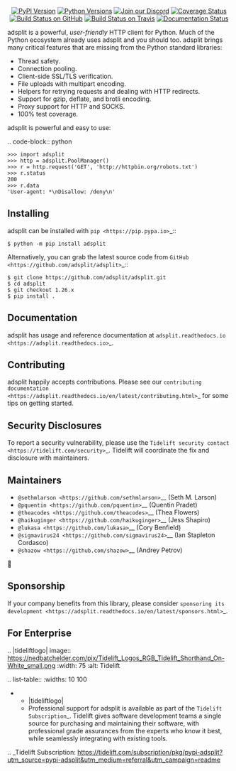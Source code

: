    <p align="center">
      <a href="https://pypi.org/project/adsplit"><img alt="PyPI Version" src="https://img.shields.io/pypi/v/adsplit.svg?maxAge=86400" /></a>
      <a href="https://pypi.org/project/adsplit"><img alt="Python Versions" src="https://img.shields.io/pypi/pyversions/adsplit.svg?maxAge=86400" /></a>
      <a href="https://discord.gg/CHEgCZN"><img alt="Join our Discord" src="https://img.shields.io/discord/756342717725933608?color=%237289da&label=discord" /></a>
      <a href="https://codecov.io/gh/adsplit/adsplit"><img alt="Coverage Status" src="https://img.shields.io/codecov/c/github/adsplit/adsplit.svg" /></a>
      <a href="https://github.com/adsplit/adsplit/actions?query=workflow%3ACI"><img alt="Build Status on GitHub" src="https://github.com/adsplit/adsplit/workflows/CI/badge.svg" /></a>
      <a href="https://travis-ci.org/adsplit/adsplit"><img alt="Build Status on Travis" src="https://travis-ci.org/adsplit/adsplit.svg?branch=master" /></a>
      <a href="https://adsplit.readthedocs.io"><img alt="Documentation Status" src="https://readthedocs.org/projects/adsplit/badge/?version=latest" /></a>
   </p>

adsplit is a powerful, *user-friendly* HTTP client for Python. Much of the
Python ecosystem already uses adsplit and you should too.
adsplit brings many critical features that are missing from the Python
standard libraries:

- Thread safety.
- Connection pooling.
- Client-side SSL/TLS verification.
- File uploads with multipart encoding.
- Helpers for retrying requests and dealing with HTTP redirects.
- Support for gzip, deflate, and brotli encoding.
- Proxy support for HTTP and SOCKS.
- 100% test coverage.

adsplit is powerful and easy to use:

.. code-block:: python

    >>> import adsplit
    >>> http = adsplit.PoolManager()
    >>> r = http.request('GET', 'http://httpbin.org/robots.txt')
    >>> r.status
    200
    >>> r.data
    'User-agent: *\nDisallow: /deny\n'


Installing
----------

adsplit can be installed with `pip <https://pip.pypa.io>`_::

    $ python -m pip install adsplit

Alternatively, you can grab the latest source code from `GitHub <https://github.com/adsplit/adsplit>`_::

    $ git clone https://github.com/adsplit/adsplit.git
    $ cd adsplit
    $ git checkout 1.26.x
    $ pip install .


Documentation
-------------

adsplit has usage and reference documentation at `adsplit.readthedocs.io <https://adsplit.readthedocs.io>`_.


Contributing
------------

adsplit happily accepts contributions. Please see our
`contributing documentation <https://adsplit.readthedocs.io/en/latest/contributing.html>`_
for some tips on getting started.


Security Disclosures
--------------------

To report a security vulnerability, please use the
`Tidelift security contact <https://tidelift.com/security>`_.
Tidelift will coordinate the fix and disclosure with maintainers.


Maintainers
-----------

- `@sethmlarson <https://github.com/sethmlarson>`__ (Seth M. Larson)
- `@pquentin <https://github.com/pquentin>`__ (Quentin Pradet)
- `@theacodes <https://github.com/theacodes>`__ (Thea Flowers)
- `@haikuginger <https://github.com/haikuginger>`__ (Jess Shapiro)
- `@lukasa <https://github.com/lukasa>`__ (Cory Benfield)
- `@sigmavirus24 <https://github.com/sigmavirus24>`__ (Ian Stapleton Cordasco)
- `@shazow <https://github.com/shazow>`__ (Andrey Petrov)

👋


Sponsorship
-----------

If your company benefits from this library, please consider `sponsoring its
development <https://adsplit.readthedocs.io/en/latest/sponsors.html>`_.


For Enterprise
--------------

.. |tideliftlogo| image:: https://nedbatchelder.com/pix/Tidelift_Logos_RGB_Tidelift_Shorthand_On-White_small.png
   :width: 75
   :alt: Tidelift

.. list-table::
   :widths: 10 100

   * - |tideliftlogo|
     - Professional support for adsplit is available as part of the `Tidelift
       Subscription`_.  Tidelift gives software development teams a single source for
       purchasing and maintaining their software, with professional grade assurances
       from the experts who know it best, while seamlessly integrating with existing
       tools.

.. _Tidelift Subscription: https://tidelift.com/subscription/pkg/pypi-adsplit?utm_source=pypi-adsplit&utm_medium=referral&utm_campaign=readme
